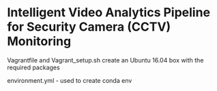 # Intelligent Video Analytics Pipeline for Security Camera (CCTV) Monitoring

Vagrantfile and Vagrant_setup.sh create an Ubuntu 16.04 box with the required packages

environment.yml - used to create conda env

